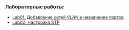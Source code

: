 ### Лабораторные работы:
 - [Lab01. Добавление сетей VLAN и назначение портов](lab01/)
 - [Lab02. Настройка STP](lab02/)